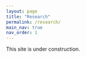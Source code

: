 ```yaml
---
layout: page
title: "Research"
permalink: /research/
main_nav: true
nav_order: 1
---
```


This site is under construction.

<!-- I am interested in both theoretical and observational astrophysics.

<h1> Toward Horizon-scale Accretion onto Supermassive Black Holes in Elliptical Galaxies </h1>

We present high-resolution, three-dimensional hydrodynamic simulations of the fueling of supermassive black holes in elliptical galaxies from a turbulent medium on galactic scales, taking M87* as a typical case. The simulations use a new GPU-accelerated version of the Athena++ AMR code, and span more than 6 orders of magnitude in radius, reaching scales similar to the black hole horizon. The key physical ingredients are radiative cooling and a phenomenological heating model. We find that the accretion flow takes the form of multiphase gas at radii less than about a kpc. The cold gas accretion includes two dynamically distinct stages: the typical disk stage in which the cold gas resides in a rotationally supported disk and relatively rare chaotic stages ($$ \lesssim 10\% $$ of the time) in which the cold gas inflows via chaotic streams. Though cold gas accretion dominates the time-averaged accretion rate at intermediate radii, accretion at the smallest radii is dominated by hot virialized gas at most times. The accretion rate scales with radius as $$\dot{M}\propto r^{1/2}$$ when hot gas dominates and we obtain $$\dot{M}\simeq 10^{-4}-10^{-3}\rm\,M_\odot\,yr^{-1}$$ near the event horizon, similar to what is inferred from EHT observations. The orientation of the cold gas disk can differ significantly on different spatial scales. We propose a subgrid model for accretion in lower-resolution simulations in which the hot gas accretion rate is suppressed relative to the Bondi rate by $$(\sim r_{\rm g}/r_{\rm Bondi})^{1/2}$$. Our results can also provide more realistic initial conditions for simulations of black hole accretion at the event horizon scale.

<video width="800" controls>
  <source src="/assets/Acc_video_render_zoom.mp4" type="video/mp4">
  Density perturbation
</video>

<video width="800" controls>
  <source src="/assets/Acc_video_render_d.mp4" type="video/mp4">
  Density perturbation
</video>

<video width="800" controls>
  <source src="/assets/Acc_video_render_v.mp4" type="video/mp4">
  Velocity perturbation
</video>

<h1> Hunting for Wandering Black Hole </h1>

Advisors: [Kohei Inayoshi](https://inayoshi0328.wixsite.com/kohei-inayoshi) [Luis C. Ho](http://kavli.pku.edu.cn/~lho/)

![alt text]({{ site.baseurl }}/assets/wandering_BH.png "Profile Picture"){:.profile}

In the Λ-cold dark matter universe, frequent galaxy mergers and the subsequent central BH interactions would probably create a population of wandering BHs. We investigated low-density accretion flows onto massive black holes orbiting around in the outskirts of their host galaxies (e.g., massive ellipticals, Milky Way, dwarf galaxies), performing three-dimensional simulations and semi-analytical calculations. We constructed radiative inefficient accretion-flow models for accretion near the horizon of a black hole. I applied the simulation results to the emission model and calculated the spectral energy distribution for the accretion flow onto a wandering black hole. I studied the detectability of wandering (super-massive) black holes in different types of galaxies, predicting that ALMA will enable us to hunt for a population of wandering BHs. I published a paper in the Astrophysical Journal as the first-author.

<h1> A New Channel of BulgeFormation via the Destruction of Short Bars </h1>

Advisors: [Luis C. Ho](http://kavli.pku.edu.cn/~lho/), [Victor P. Debattista](http://www.star.uclan.ac.uk/~vpd/)

I studied real and simulated galaxies from both observational and dynamical points of view. Through morphological decomposition for the structures of the galaxy models in N-body simulations using IRAF and GALFIT, I investigated the long-term evolution of barred galaxies with growth of central BHs. After adjusting the models and performing a comprehensive analysis for about one year, we demonstrated that the destruction of short bar contributes significantly to the growth of the bulge which finally bears many similarities to a classical bulge in terms of observation. These results have important implications for the secular evolution of active galaxies and the effect of BH growth in shaping the inner structures of galaxies. This led to a first-author paper published in Astrophysical Journal.

<h1> Numerical Study of Modified Gravity Theory and the Application to Neutron Stars and Gravitational Waves </h1>

Advisor: [Lijing Shao](https://friendshao.github.io/about/)

I investigated a scalar-tensor gravity theory proposed by Damour and Esposito-Farèse (DEF) that predicts large deviations from General Relativity for neutron stars through spontaneous scalarization phenomena. I constructed reduced-order surrogate model for the derived quantities in this theory, coded in a python package [pySTGROMX](https://github.com/AstroMG/pySTGROMX) that speeds up calculations at two orders of magnitude yet still keeps accuracy, compared with the previous algorithms. As an application, we utilized [pySTGROMX](https://github.com/AstroMG/pySTGROMX) to explore constraints on the DEF theory with latest well-timed binary pulsars and gravitational waves through Markov Chain Monte Carlo simulations. The work is summarized in  a first-author paper published in the Physical Review D. -->
